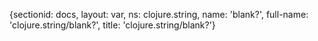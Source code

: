 {sectionid: docs, layout: var, ns: clojure.string, name: 'blank?', full-name: 'clojure.string/blank?',
  title: 'clojure.string/blank?'}
